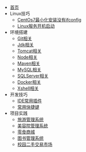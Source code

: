 * [首页](README.md)
* Linux技巧
    * [CentOs7最小化安装没有ifconfig](md/linuxjq/CentOs7最小化安装没有ifconfig.md)
    * [Linux服务开机启动](md/linuxjq/Linux下组件自启动相关步骤.md)
* 环境搭建
    * [Git相关](md/hjdj/Git相关.md)
    * [Jdk相关](md/hjdj/Jdk相关.md)
    * [Tomcat相关](md/hjdj/Tomcat相关.md)
    * [Node相关](md/hjdj/Node相关.md)
    * [Maven相关](md/hjdj/Maven相关.md)
    * [MySQL相关](md/hjdj/MYSQL相关.md)
    * [SQLServer相关](md/hjdj/SQLServer相关.md)
    * [Docker相关](md/hjdj/Docker相关.md)
    * [Xshell相关](https://51.ruyo.net/test/download_xshell_xftp.html)
* 开发技巧
    * [IDE常用插件](md/kfjq/插件相关.md)
    * [常用快捷键](md/kfjq/常用快捷键.md)
* 项目实践
    * [旅游管理系统](md/xmsj/旅游管理系统.md)
    * [美容院管理系统](md/xmsj/美容院管理系统.md)
    * [零食商城](md/xmsj/零食商城.md)
    * [图书管理系统](md/xmsj/图书管理系统.md)
    * [校园二手交易市场](md/xmsj/校园二手交易市场.md)